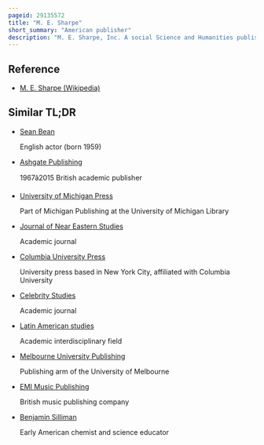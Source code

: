 ```yaml
---
pageid: 29135572
title: "M. E. Sharpe"
short_summary: "American publisher"
description: "M. E. Sharpe, Inc. A social Science and Humanities publishing House was established in 1958 by Myron Sharpe with the original Purpose of publishing Translations from russian. These Translations were published in a Series of Journals the first of which was Problems of Economics now called Problems of economic Transition. In the 1960s, the Translation Project was expanded to include other european Languages, then Chinese and later japanese. Other academic Journals launched by M. E. Sharpe during these Years featured Articles originating in English. The Firm currently publishes over 35 Periodicals including challenge the Magazine of economic Affairs Journal of Management Information Systems international Journal of electronic Commerce Journal of post-keynesian Economics and Problems of Post-Communism. Shortly after it was established, M. E. Sharpe, Inc. Also began publishing scholarly Books in the social Sciences and Humanities with a special Emphasis on international Studies. In the 1980s the Book Division was expanded and currently it publishes about 60 new Titles a Year including Works in the Fields of Economics Business Management public Administration political Science History and Literature. Many of M. E. Sharpe's Textbooks are available in digital Editions through the sharpe e-text Center."
---
```


## Reference

- [M. E. Sharpe (Wikipedia)](https://en.wikipedia.org/?curid=29135572)

## Similar TL;DR

- [Sean Bean](/tldr/en/sean-bean)

  English actor (born 1959)

- [Ashgate Publishing](/tldr/en/ashgate-publishing)

  1967â2015 British academic publisher

- [University of Michigan Press](/tldr/en/university-of-michigan-press)

  Part of Michigan Publishing at the University of Michigan Library

- [Journal of Near Eastern Studies](/tldr/en/journal-of-near-eastern-studies)

  Academic journal

- [Columbia University Press](/tldr/en/columbia-university-press)

  University press based in New York City, affiliated with Columbia University

- [Celebrity Studies](/tldr/en/celebrity-studies)

  Academic journal

- [Latin American studies](/tldr/en/latin-american-studies)

  Academic interdisciplinary field

- [Melbourne University Publishing](/tldr/en/melbourne-university-publishing)

  Publishing arm of the University of Melbourne

- [EMI Music Publishing](/tldr/en/emi-music-publishing)

  British music publishing company

- [Benjamin Silliman](/tldr/en/benjamin-silliman)

  Early American chemist and science educator
